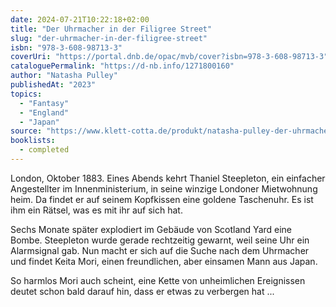 ```yaml
---
date: 2024-07-21T10:22:18+02:00
title: "Der Uhrmacher in der Filigree Street"
slug: "der-uhrmacher-in-der-filigree-street"
isbn: "978-3-608-98713-3"
coverUri: "https://portal.dnb.de/opac/mvb/cover?isbn=978-3-608-98713-3"
cataloguePermalink: "https://d-nb.info/1271800160"
author: "Natasha Pulley"
publishedAt: "2023"
topics:
  - "Fantasy"
  - "England"
  - "Japan"
source: "https://www.klett-cotta.de/produkt/natasha-pulley-der-uhrmacher-in-der-filigree-street-9783608987133-t-5524"
booklists:
  - completed
---
```


London, Oktober 1883. Eines Abends kehrt Thaniel Steepleton, ein einfacher 
Angestellter im Innenministerium, in seine winzige Londoner Mietwohnung heim. 
Da findet er auf seinem Kopfkissen eine goldene Taschenuhr. Es ist ihm ein 
Rätsel, was es mit ihr auf sich hat.

Sechs Monate später explodiert im Gebäude von Scotland Yard eine Bombe. 
Steepleton wurde gerade rechtzeitig gewarnt, weil seine Uhr ein Alarmsignal gab.
Nun macht er sich auf die Suche nach dem Uhrmacher und findet Keita Mori, einen 
freundlichen, aber einsamen Mann aus Japan.

So harmlos Mori auch scheint, eine Kette von unheimlichen Ereignissen deutet 
schon bald darauf hin, dass er etwas zu verbergen hat ...
